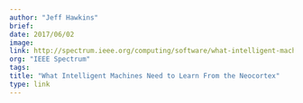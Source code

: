 ```yaml
---
author: "Jeff Hawkins"
brief:
date: 2017/06/02
image:
link: http://spectrum.ieee.org/computing/software/what-intelligent-machines-need-to-learn-from-the-neocortex
org: "IEEE Spectrum"
tags:
title: "What Intelligent Machines Need to Learn From the Neocortex"
type: link
---
```

